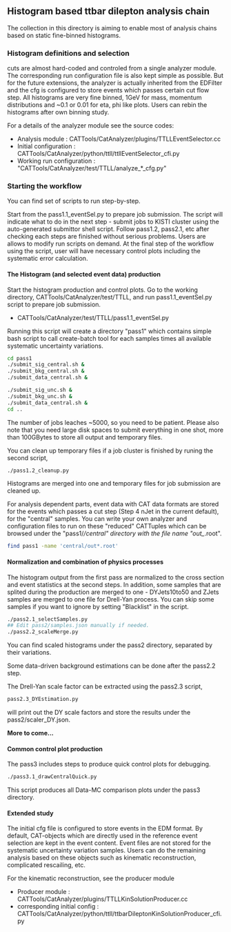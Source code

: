 ## Histogram based ttbar dilepton analysis chain
The collection in this directory is aiming to enable most of analysis chains
based on static fine-binned histograms.

### Histogram definitions and selection ###
cuts are almost hard-coded and controled from a single analyzer module.
The corresponding run configuration file is also kept simple as possible.
But for the future extensions, the analyzer is actually inherited from the
EDFilter and the cfg is configured to store events which passes certain
cut flow step. All histograms are very fine binned, 1GeV for mass, momentum
distributions and ~0.1 or 0.01 for eta, phi like plots. Users can rebin
the histograms after own binning study.

For a details of the analyzer module see the source codes:
  * Analysis module : CATTools/CatAnalyzer/plugins/TTLLEventSelector.cc
  * Initial configuration : CATTools/CatAnalyzer/python/ttll/ttllEventSelector_cfi.py
  * Working run configuration : "CATTools/CatAnalyzer/test/TTLL/analyze_*_cfg.py"

### Starting the workflow ###
You can find set of scripts to run step-by-step.

Start from the pass1.1_eventSel.py to prepare job submission. The
script will indicate what to do in the next step - submit jobs to KISTI
cluster using the auto-generated submittor shell script. Follow pass1.2,
pass2.1, etc after checking each steps are finished without serious problems.
Users are allows to modify run scripts on demand. At the final step of
the workflow using the script, user will have necessary control plots
including the systematic error calculation.

#### The Histogram (and selected event data) production ####
Start the histogram production and control plots.
Go to the working directory, CATTools/CatAnalyzer/test/TTLL,
and run pass1.1_eventSel.py script to prepare job submission.
  * CATTools/CatAnalyzer/test/TTLL/pass1.1_eventSel.py

Running this script will create a directory "pass1" which contains simple bash script
to call create-batch tool for each samples times all available systematic uncertainty variations.
```bash
cd pass1
./submit_sig_central.sh &
./submit_bkg_central.sh &
./submit_data_central.sh &

./submit_sig_unc.sh &
./submit_bkg_unc.sh &
./submit_data_central.sh &
cd ..
```

The number of jobs leaches ~5000, so you need to be patient.
Please also note that you need large disk spaces to submit everything in one shot,
more than 100GBytes to store all output and temporary files.

You can clean up temporary files if a job cluster is finished by runing the second script,
```bash
./pass1.2_cleanup.py
```
Histograms are merged into one and temporary files for job submission are cleaned up.

For analysis dependent parts, event data with CAT data formats are stored for the events
which passes a cut step (Step 4 nJet in the current default), for the "central" samples.
You can write your own analyzer and configuration files to run on these "reduced" CATTuples
which can be browsed under the "pass1/*/central" directory with the file name "out_*.root".
```bash
find pass1 -name 'central/out*.root'
```

#### Normalization and combination of physics processes ####
The histogram output from the first pass are normalized to the cross section and event statistics
at the second steps. In addition, some samples that are splited during the production are merged
to one - DYJets10to50 and ZJets samples are merged to one file for Drell-Yan process.
You can skip some samples if you want to ignore by setting "Blacklist" in the script.
```bash
./pass2.1_selectSamples.py
## Edit pass2/samples.json manually if needed.
./pass2.2_scaleMerge.py
```

You can find scaled histograms under the pass2 directory, separated by their variations.

Some data-driven background estimations can be done after the pass2.2 step.

The Drell-Yan scale factor can be extracted using the pass2.3 script,
```bash
pass2.3_DYEstimation.py
```
will print out the DY scale factors and store the results under the pass2/scaler_DY.json.

**More to come...**

#### Common control plot production ####
The pass3 includes steps to produce quick control plots for debugging.
```bash
./pass3.1_drawCentralQuick.py
```
This script produces all Data-MC comparison plots under the pass3 directory.

#### Extended study ####
The initial cfg file is configured to store events in the EDM format.
By default, CAT-objects which are directly used
in the reference event selection are kept in the event content.
Event files are not stored for the systematic uncertainty variation
samples. Users can do the remaining analysis based on these objects
such as kinematic reconstruction, complicated rescailing, etc.

For the kinematic reconstruction, see the producer module
  * Producer module : CATTools/CatAnalyzer/plugins/TTLLKinSolutionProducer.cc
  * corresponding initial config : CATTools/CatAnalyzer/python/ttll/ttbarDileptonKinSolutionProducer_cfi.py

